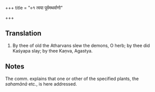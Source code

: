 +++
title = "०१ त्वया पूर्वमथर्वाणो"

+++
## Translation
1. By thee of old the Atharvans slew the demons, O herb; by thee did  
Kaśyapa slay; by thee Kaṇva, Agastya.

## Notes
The comm. explains that one or other of the specified plants, the  
*sahamānā* etc., is here addressed.
